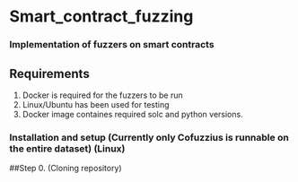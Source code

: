 # Smart_contract_fuzzing

### Implementation of fuzzers on smart contracts

## Requirements

1. Docker is required for the fuzzers to be run
2. Linux/Ubuntu has been used for testing
3. Docker image containes required solc and python versions.

### Installation and setup (Currently only Cofuzzius is runnable on the entire dataset) (Linux)

##Step 0. (Cloning repository)


